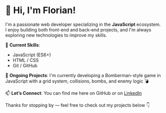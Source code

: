 # 👋 Hi, I'm Florian!

I'm a passionate web developer specializing in the **JavaScript** ecosystem.  
I enjoy building both front-end and back-end projects, and I'm always exploring new technologies to improve my skills.

🔧 **Current Skills**:
- JavaScript (ES6+)
- HTML / CSS
- Git / GitHub

🚀 **Ongoing Projects**:
I'm currently developing a Bomberman-style game in JavaScript with a grid system, collisions, bombs, and enemy logic 💣

📫 **Let’s Connect**:
You can find me here on GitHub or on [LinkedIn](https://www.linkedin.com/) 

Thanks for stopping by — feel free to check out my projects below 👇
